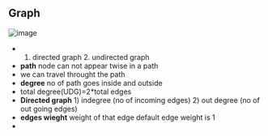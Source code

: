 ## Graph
![image](https://user-images.githubusercontent.com/52101117/216118438-bc113ad4-48b0-4c0d-a3bf-96e212de0798.png)

* 1. directed graph 2. undirected graph
* **path** node can not appear twise in a path
* we can travel throught the path
* **degree** no of path goes inside and outside
* total degree(UDG)=2*total edges
* **Directed graph** 1) indegree (no of incoming edges) 2) out degree (no of out going edges)
* **edges wieght** weight of that edge default edge weight is 1
* 












